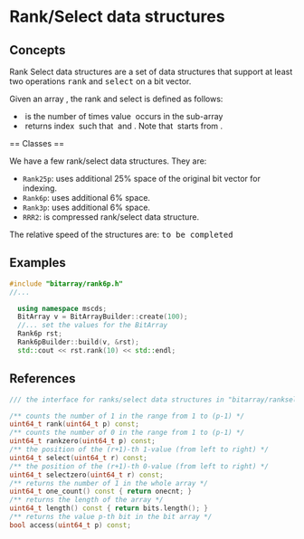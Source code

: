 # Rank/Select data structures

## Concepts ##
Rank Select data structures are a set of data structures that support at least two operations <tt>rank</tt> and <tt>select</tt> on a bit vector.

Given an array <math>A[0..(m - 1)]</math>, the rank and select is defined as follows:
* <math>rank(c, p)</math> is the number of times value <math>c</math> occurs in the sub-array <math>A[0..(p-1)]</math>
* <math>select(c, i)</math> returns index <math>p</math> such that <math>A[p] = c</math> and <math>rank(c, p) = i</math>. Note that <math>i</math> starts from <math>0</math>.

== Classes ==

We have a few rank/select data structures. They are:
* `Rank25p`: uses additional 25% space of the original bit vector for indexing.
* `Rank6p`: uses additional 6% space.
* `Rank3p`: uses additional 6% space.
* `RRR2`: is compressed rank/select data structure.

The relative speed of the structures are: <tt>to be completed</tt>

## Examples ##

````````cpp
#include "bitarray/rank6p.h"
//...

  using namespace mscds;
  BitArray v = BitArrayBuilder::create(100);
  //... set the values for the BitArray
  Rank6p rst;
  Rank6pBuilder::build(v, &rst);
  std::cout << rst.rank(10) << std::endl;
````````

## References ##
````````cpp
/// the interface for ranks/select data structures in "bitarray/rankselect.h"

/** counts the number of 1 in the range from 1 to (p-1) */
uint64_t rank(uint64_t p) const;
/** counts the number of 0 in the range from 1 to (p-1) */
uint64_t rankzero(uint64_t p) const;
/** the position of the (r+1)-th 1-value (from left to right) */
uint64_t select(uint64_t r) const;
/** the position of the (r+1)-th 0-value (from left to right) */
uint64_t selectzero(uint64_t r) const;
/** returns the number of 1 in the whole array */
uint64_t one_count() const { return onecnt; }
/** returns the length of the array */
uint64_t length() const { return bits.length(); }
/** returns the value p-th bit in the bit array */
bool access(uint64_t p) const;
````````



